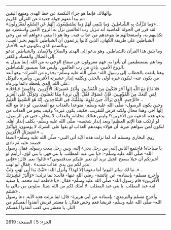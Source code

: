 ------------------------------------------------------------------------

والهلاك. فإنما هو جزاء النكسة عن خط الهدى ومنهج اليقين.  
ثم يبدأ معهم جولة جديدة عن القرآن الكريم:  
«وَما تَنَزَّلَتْ بِهِ الشَّياطِينُ. وَما يَنْبَغِي لَهُمْ وَما يَسْتَطِيعُونَ. إِنَّهُمْ عَنِ السَّمْعِ
لَمَعْزُولُونَ» ..  
لقد قرر في الجولة الماضية أنه تنزيل رب العالمين نزل به الروح الأمين
واستطرد مع تكذيبهم به، واستعجالهم ما يتوعدهم من عذاب فيه.. وها هو ذا
ينفي دعواهم أنه من وحي الشياطين على طريقة الكهان، الذين كانوا يزعمون أن
الشياطين تأتيهم بخبر الغيب، وبالسمع الذي يتكهنون فيه بالأخبار.  
وما يليق هذا القرآن بالشياطين. وهو يدعو إلى الهدى والصلاح والإيمان.
والشياطين تدعو إلى الضلال والفساد والكفر.  
وما هم بمستطيعين أن يأتوا به. فهم معزولون عن سماع الوحي به من الله. إنما
يتنزل به الروح الأمين، بإذن من رب العالمين. وليس هذا بميسور للشياطين.  
وهنا يلتفت بالخطاب إلى رسول الله- صلّى الله عليه وسلّم- يحذره من الشرك-
وهو أبعد من يكون عنه- ليكون غيره أولى بالحذر. ويكلفه إنذار عشيرته
الأقربين. ويأمره بالتوكل على الله، الذي يلحظه دائما ويرعاه:  
«فَلا تَدْعُ مَعَ اللَّهِ إِلهاً آخَرَ فَتَكُونَ مِنَ الْمُعَذَّبِينَ. وَأَنْذِرْ عَشِيرَتَكَ الْأَقْرَبِينَ.
وَاخْفِضْ جَناحَكَ لِمَنِ اتَّبَعَكَ مِنَ الْمُؤْمِنِينَ. فَإِنْ عَصَوْكَ فَقُلْ: إِنِّي بَرِيءٌ مِمَّا تَعْمَلُونَ.
وَتَوَكَّلْ عَلَى الْعَزِيزِ الرَّحِيمِ. الَّذِي يَراكَ حِينَ تَقُومُ. وَتَقَلُّبَكَ فِي السَّاجِدِينَ. إِنَّهُ هُوَ
السَّمِيعُ الْعَلِيمُ» ..  
وحين يكون الرسول- صلّى الله عليه وسلّم- متوعدا بالعذاب مع المعذبين، لو دعا
مع الله إلها آخر. وهذا محال ولكنه فرض للتقريب. فكيف يكون غيره؟ وكيف ينجو
من العذاب من يدعو هذه الدعوة من الآخرين؟! وليس هنالك محاباة، والعذاب لا
يتخلف حتى عن الرسول، لو ارتكب هذا الإثم العظيم! وبعد إنذار شخصه- صلّى
الله عليه وسلّم- يكلف إنذار أهله. لتكون لمن سواهم عبرة، أن هؤلاء يتهددهم
العذاب لو بقوا على الشرك لا يؤمنون: «وَأَنْذِرْ عَشِيرَتَكَ الْأَقْرَبِينَ» ..  
روى البخاري ومسلم أنه لما نزلت هذه الآية أتى النبي- صلّى الله عليه وسلّم-
الصفا فصعد عليه ثم نادى:  
يا صباحاه! فاجتمع الناس إليه، بين رجل يجيء إليه، وبين رجل يبعث رسوله.
فقال رسول الله- صلّى الله عليه وسلّم-: «يا بني عبد المطلب. يا بني فهر. يا
بني لؤي. أرأيتم لو أخبرتكم أن خيلا بسفح الجبل تريد أن تغير عليكم
صدقتموني؟» قالوا: نعم. قال: «فإني نذير لكم بين يدي عذاب شديد» . فقال أبو
لهب:  
تبا لك سائر اليوم! أما دعوتنا إلا لهذا؟ وأنزل الله: «تَبَّتْ يَدا أَبِي لَهَبٍ
وَتَبَّ..» .  
وأخرج مسلم- بإسناده- عن عائشة- رضي الله عنها- قالت: لما نزلت: «وَأَنْذِرْ
عَشِيرَتَكَ الْأَقْرَبِينَ» قام رسول الله- صلّى الله عليه وسلّم- فقال: «يا فاطمة ابنة
محمد. يا صفية ابنة عبد المطلب. يا بني عبد المطلب. لا أملك لكم من الله
شيئا. سلوني من مالي ما شئتم» .  
وأخرج مسلم والترمذي- بإسناده عن أبي هريرة- قال: لما نزلت هذه الآية. دعا
رسول الله- صلّى الله عليه وسلّم- قريشا فعم وخص فقال: يا معشر قريش أنقذوا
أنفسكم من النار. يا معشر بني كعب أنقذوا أنفسكم

------------------------------------------------------------------------

الجزء: 5 ¦ الصفحة: 2619
